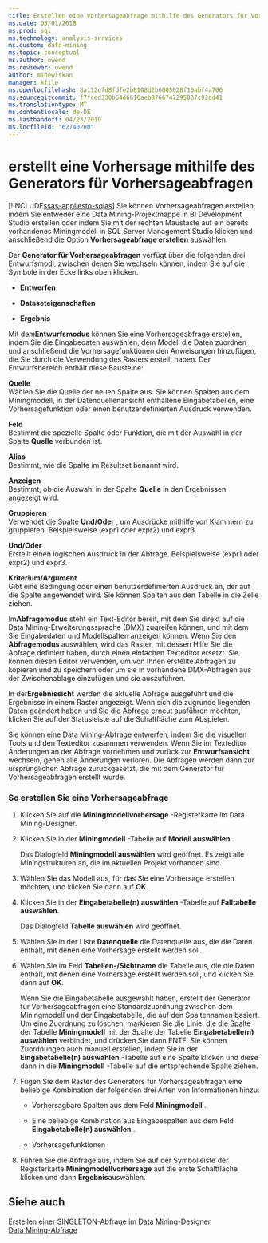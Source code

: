 ```yaml
---
title: Erstellen eine Vorhersageabfrage mithilfe des Generators für Vorhersageabfragen | Microsoft-Dokumentation
ms.date: 05/01/2018
ms.prod: sql
ms.technology: analysis-services
ms.custom: data-mining
ms.topic: conceptual
ms.author: owend
ms.reviewer: owend
author: minewiskan
manager: kfile
ms.openlocfilehash: 8a112efd8fdfe2b8108d2b6005028f10abf4a706
ms.sourcegitcommit: f7fced330b64d6616aeb8766747295807c92dd41
ms.translationtype: MT
ms.contentlocale: de-DE
ms.lasthandoff: 04/23/2019
ms.locfileid: "62740200"
---
```

# <a name="create-a-prediction-query-using-the-prediction-query-builder"></a>erstellt eine Vorhersage mithilfe des Generators für Vorhersageabfragen
[!INCLUDE[ssas-appliesto-sqlas](../../includes/ssas-appliesto-sqlas.md)]
  Sie können Vorhersageabfragen erstellen, indem Sie entweder eine Data Mining-Projektmappe in BI Development Studio erstellen oder indem Sie mit der rechten Maustaste auf ein bereits vorhandenes Miningmodell in SQL Server Management Studio klicken und anschließend die Option **Vorhersageabfrage erstellen** auswählen.  
  
 Der **Generator für Vorhersageabfragen** verfügt über die folgenden drei Entwurfsmodi, zwischen denen Sie wechseln können, indem Sie auf die Symbole in der Ecke links oben klicken.  
  
-   **Entwerfen**  
  
-   **Dataseteigenschaften**  
  
-   **Ergebnis**  
  
 Mit dem**Entwurfsmodus** können Sie eine Vorhersageabfrage erstellen, indem Sie die Eingabedaten auswählen, dem Modell die Daten zuordnen und anschließend die Vorhersagefunktionen den Anweisungen hinzufügen, die Sie durch die Verwendung des Rasters erstellt haben. Der Entwurfsbereich enthält diese Bausteine:  
  
 **Quelle**  
 Wählen Sie die Quelle der neuen Spalte aus. Sie können Spalten aus dem Miningmodell, in der Datenquellenansicht enthaltene Eingabetabellen, eine Vorhersagefunktion oder einen benutzerdefinierten Ausdruck verwenden.  
  
 **Feld**  
 Bestimmt die spezielle Spalte oder Funktion, die mit der Auswahl in der Spalte **Quelle** verbunden ist.  
  
 **Alias**  
 Bestimmt, wie die Spalte im Resultset benannt wird.  
  
 **Anzeigen**  
 Bestimmt, ob die Auswahl in der Spalte **Quelle** in den Ergebnissen angezeigt wird.  
  
 **Gruppieren**  
 Verwendet die Spalte **Und/Oder** , um Ausdrücke mithilfe von Klammern zu gruppieren. Beispielsweise (expr1 oder expr2) und expr3.  
  
 **Und/Oder**  
 Erstellt einen logischen Ausdruck in der Abfrage. Beispielsweise (expr1 oder expr2) und expr3.  
  
 **Kriterium/Argument**  
 Gibt eine Bedingung oder einen benutzerdefinierten Ausdruck an, der auf die Spalte angewendet wird. Sie können Spalten aus den Tabelle in die Zelle ziehen.  
  
 Im**Abfragemodus** steht ein Text-Editor bereit, mit dem Sie direkt auf die Data Mining-Erweiterungssprache (DMX) zugreifen können, und mit dem Sie Eingabedaten und Modellspalten anzeigen können. Wenn Sie den **Abfragemodus** auswählen, wird das Raster, mit dessen Hilfe Sie die Abfrage definiert haben, durch einen einfachen Texteditor ersetzt. Sie können diesen Editor verwenden, um von Ihnen erstellte Abfragen zu kopieren und zu speichern oder um sie in vorhandene DMX-Abfragen aus der Zwischenablage einzufügen und sie auszuführen.  
  
 In der**Ergebnissicht** werden die aktuelle Abfrage ausgeführt und die Ergebnisse in einem Raster angezeigt. Wenn sich die zugrunde liegenden Daten geändert haben und Sie die Abfrage erneut ausführen möchten, klicken Sie auf der Statusleiste auf die Schaltfläche zum Abspielen.  
  
 Sie können eine Data Mining-Abfrage entwerfen, indem Sie die visuellen Tools und den Texteditor zusammen verwenden. Wenn Sie im Texteditor Änderungen an der Abfrage vornehmen und zurück zur **Entwurfsansicht** wechseln, gehen alle Änderungen verloren. Die Abfragen werden dann zur ursprünglichen Abfrage zurückgesetzt, die mit dem Generator für Vorhersageabfragen erstellt wurde.  
  
### <a name="to-create-a-prediction-query"></a>So erstellen Sie eine Vorhersageabfrage  
  
1.  Klicken Sie auf die **Miningmodellvorhersage** -Registerkarte im Data Mining-Designer.  
  
2.  Klicken Sie in der **Miningmodell** -Tabelle auf **Modell auswählen** .  
  
     Das Dialogfeld **Miningmodell auswählen** wird geöffnet. Es zeigt alle Miningstrukturen an, die im aktuellen Projekt vorhanden sind.  
  
3.  Wählen Sie das Modell aus, für das Sie eine Vorhersage erstellen möchten, und klicken Sie dann auf **OK**.  
  
4.  Klicken Sie in der **Eingabetabelle(n) auswählen** -Tabelle auf **Falltabelle auswählen**.  
  
     Das Dialogfeld **Tabelle auswählen** wird geöffnet.  
  
5.  Wählen Sie in der Liste **Datenquelle** die Datenquelle aus, die die Daten enthält, mit denen eine Vorhersage erstellt werden soll.  
  
6.  Wählen Sie im Feld **Tabellen-/Sichtname** die Tabelle aus, die die Daten enthält, mit denen eine Vorhersage erstellt werden soll, und klicken Sie dann auf **OK**.  
  
     Wenn Sie die Eingabetabelle ausgewählt haben, erstellt der Generator für Vorhersageabfragen eine Standardzuordnung zwischen dem Miningmodell und der Eingabetabelle, die auf den Spaltennamen basiert. Um eine Zuordnung zu löschen, markieren Sie die Linie, die die Spalte der Tabelle **Miningmodell** mit der Spalte der Tabelle **Eingabetabelle(n) auswählen** verbindet, und drücken Sie dann ENTF. Sie können Zuordnungen auch manuell erstellen, indem Sie in der **Eingabetabelle(n) auswählen** -Tabelle auf eine Spalte klicken und diese dann in die **Miningmodell** -Tabelle auf die entsprechende Spalte ziehen.  
  
7.  Fügen Sie dem Raster des Generators für Vorhersageabfragen eine beliebige Kombination der folgenden drei Arten von Informationen hinzu:  
  
    -   Vorhersagbare Spalten aus dem Feld **Miningmodell** .  
  
    -   Eine beliebige Kombination aus Eingabespalten aus dem Feld **Eingabetabelle(n) auswählen** .  
  
    -   Vorhersagefunktionen  
  
8.  Führen Sie die Abfrage aus, indem Sie auf der Symbolleiste der Registerkarte **Miningmodellvorhersage** auf die erste Schaltfläche klicken und dann **Ergebnis**auswählen.  
  
## <a name="see-also"></a>Siehe auch  
 [Erstellen einer SINGLETON-Abfrage im Data Mining-Designer](../../analysis-services/data-mining/create-a-singleton-query-in-the-data-mining-designer.md)   
 [Data Mining-Abfrage](../../analysis-services/data-mining/data-mining-queries.md)  
  
  
